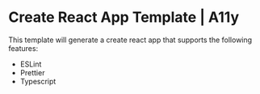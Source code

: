 # Create React App Template | A11y

This template will generate a create react app that supports the following features:

- ESLint
- Prettier
- Typescript
